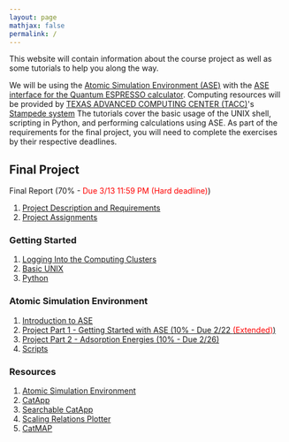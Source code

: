 ```yaml
---
layout: page
mathjax: false 
permalink: /
---
```


This website will contain information about the course project as well as some tutorials to help you along the way.

We will be using the [Atomic Simulation Environment (ASE)](https://wiki.fysik.dtu.dk/ase/) with the [ASE interface for the Quantum ESPRESSO calculator](http://github.com/vossjo/ase-espresso). Computing resources will be provided by [TEXAS ADVANCED COMPUTING CENTER (TACC)](https://www.tacc.utexas.edu)'s [Stampede system](https://portal.tacc.utexas.edu/user-guides/stampede) The tutorials cover the basic usage of the UNIX shell, scripting in Python, and performing calculations using ASE. As part of the requirements for the final project, you will need to complete the exercises by their respective deadlines.

## Final Project ##
Final Report (70% - <font color="red">Due 3/13 11:59 PM (Hard deadline)</font>)

1. [Project Description and Requirements](Project/)
2. [Project Assignments](Project_Assignments/)


### Getting Started ###

1. [Logging Into the Computing Clusters](Clusters/)
2. [Basic UNIX](UNIX/)
3. [Python](Python/)


### Atomic Simulation Environment ###

1. [Introduction to ASE](ASE/)
2. [Project Part 1 - Getting Started with ASE (10% - Due 2/22 <font color="red">(Extended)</font>)](ASE/Getting_Started/)
3. [Project Part 2 - Adsorption Energies (10% - Due 2/26)](ASE/Adsorption/)
4. [Scripts](Scripts/)


### Resources ###

1. [Atomic Simulation Environment](https://wiki.fysik.dtu.dk/ase/)
2. [CatApp](http://slac.stanford.edu/~strabo/catapp/catapp.htm)
3. [Searchable CatApp](http://web.stanford.edu/~ctsai89/cgi-bin/apps/katapp/search)
4. [Scaling Relations Plotter](http://web.stanford.edu/~ctsai89/cgi-bin/apps/katapp/plot)
3. [CatMAP](https://github.com/SUNCAT-Center/catmap)
